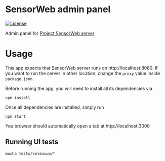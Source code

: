 # SensorWeb admin panel
[![License](https://img.shields.io/badge/license-MPL2-blue.svg)](https://raw.githubusercontent.com/fxbox/foxbox/master/LICENSE)

Admin panel for [Project SensorWeb server](https://github.com/mozilla-sensorweb/sensorweb-server)

# Usage
This app expects that SensorWeb server runs on http://localhost:8080. If you want to run the server in other location, change the `proxy` value inside `package.json`.

Before running the app, you will need to install all its dependencies via

```shell
npm install
```

Once all dependencies are installed, simply run

```shell
npm start
```

You browser should automatically open a tab at http://localhost:3000

## Running UI tests

```shell
mocha tests/selenium/*
```